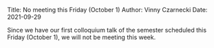 Title: No meeting this Friday (October 1)
Author: Vinny Czarnecki
Date: 2021-09-29

Since we have our first colloquium talk of the semester scheduled this Friday (October 1), we will not be meeting this week.
